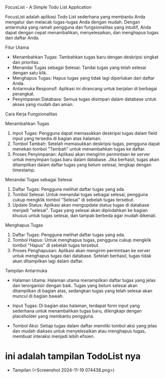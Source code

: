 FocusList - A Simple Todo List Application

FocusList adalah aplikasi Todo List sederhana yang membantu Anda mengatur dan melacak tugas-tugas Anda dengan mudah. Dengan antarmuka yang ramah pengguna dan fungsionalitas yang intuitif, Anda dapat dengan cepat menambahkan, menyelesaikan, dan menghapus tugas dari daftar Anda.

Fitur Utama

- Menambahkan Tugas: Tambahkan tugas baru dengan deskripsi singkat dan prioritas.
- Menandai Tugas sebagai Selesai: Tandai tugas yang telah selesai dengan satu klik.
- Menghapus Tugas: Hapus tugas yang tidak lagi diperlukan dari daftar Anda.
- Antarmuka Responsif: Aplikasi ini dirancang untuk berjalan di berbagai perangkat.
- Penyimpanan Database: Semua tugas disimpan dalam database untuk akses yang mudah dan aman.

Cara Kerja Fungsionalitas

Menambahkan Tugas

1. Input Tugas: Pengguna dapat memasukkan deskripsi tugas dalam field input yang tersedia di bagian atas halaman.
2. Tombol Tambah: Setelah memasukkan deskripsi tugas, pengguna dapat menekan tombol "Tambah" untuk menambahkan tugas ke daftar.
3. Proses Penyimpanan: Aplikasi akan mengirim permintaan ke server untuk menyimpan tugas baru dalam database. Jika berhasil, tugas akan ditampilkan dalam daftar tugas yang belum selesai, lengkap dengan timestamp.

Menandai Tugas sebagai Selesai

1. Daftar Tugas: Pengguna melihat daftar tugas yang ada.
2. Tombol Selesai: Untuk menandai tugas sebagai selesai, pengguna cukup mengklik tombol "Selesai" di sebelah tugas tersebut.
3. Update Status: Aplikasi akan mengupdate status tugas di database menjadi "selesai". Tugas yang selesai akan dipindahkan ke bagian khusus untuk tugas selesai, dan tampak berbeda agar mudah dikenali.

Menghapus Tugas

1. Daftar Tugas: Pengguna melihat daftar tugas yang ada.
2. Tombol Hapus: Untuk menghapus tugas, pengguna cukup mengklik tombol "Hapus" di sebelah tugas tersebut.
3. Proses Penghapusan: Aplikasi akan mengirim permintaan ke server untuk menghapus tugas dari database. Setelah berhasil, tugas tidak akan ditampilkan lagi dalam daftar.

Tampilan Antarmuka

- Halaman Utama: Halaman utama menampilkan daftar tugas yang jelas dan terorganisir dengan baik. Tugas yang belum selesai akan ditampilkan di bagian atas, sedangkan tugas yang telah selesai akan muncul di bagian bawah.
  
- Input Tugas: Di bagian atas halaman, terdapat form input yang sederhana untuk menambahkan tugas baru, dilengkapi dengan placeholder yang membantu pengguna.
  
- Tombol Aksi: Setiap tugas dalam daftar memiliki tombol aksi yang jelas dan mudah diakses untuk menyelesaikan atau menghapus tugas, membuat interaksi menjadi lebih efisien.

# ini adalah tampilan TodoList nya
- Tampilan (<Screenshot 2024-11-19 074438.png>)